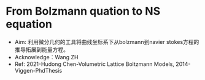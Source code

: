 # From Bolzmann quation to NS equation
- Aim: 利用微分几何的工具将曲线坐标系下从bolzmann到navier stokes方程的推导拓展到能量方程。
- Acknowledge：Wang ZH
- Ref: 2021-Hudong Chen-Volumetric Lattice Boltzmann Models, 2014-Viggen-PhdThesis
